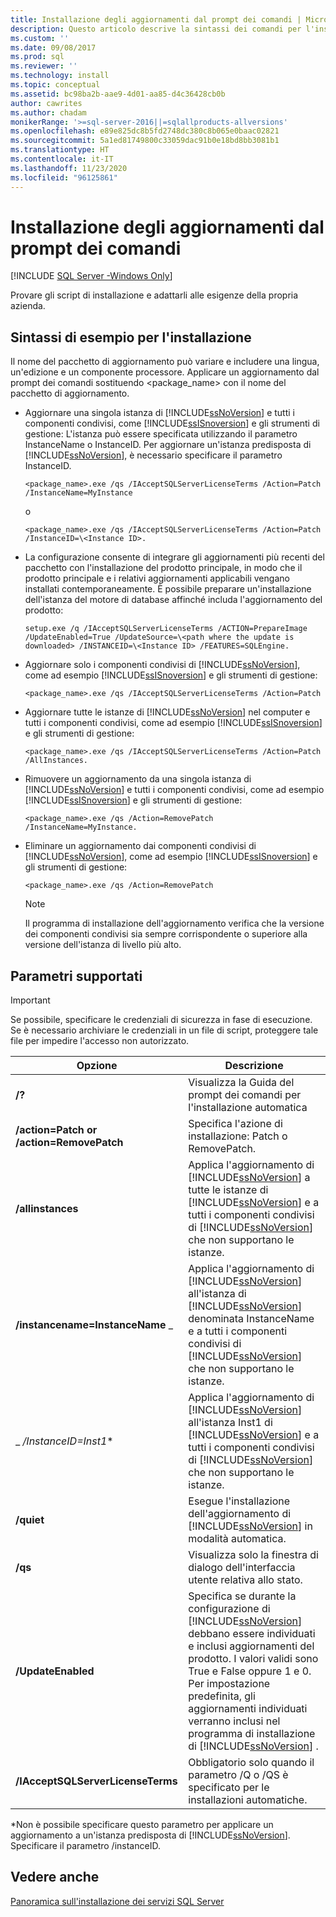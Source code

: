 ```yaml
---
title: Installazione degli aggiornamenti dal prompt dei comandi | Microsoft Docs
description: Questo articolo descrive la sintassi dei comandi per l'installazione degli aggiornamenti di SQL Server. È possibile provare gli script di installazione e adattarli alle esigenze dell'organizzazione.
ms.custom: ''
ms.date: 09/08/2017
ms.prod: sql
ms.reviewer: ''
ms.technology: install
ms.topic: conceptual
ms.assetid: bc98ba2b-aae9-4d01-aa85-d4c36428cb0b
author: cawrites
ms.author: chadam
monikerRange: '>=sql-server-2016||=sqlallproducts-allversions'
ms.openlocfilehash: e89e825dc8b5fd2748dc380c8b065e0baac02821
ms.sourcegitcommit: 5a1ed81749800c33059dac91b0e18bd8bb3081b1
ms.translationtype: HT
ms.contentlocale: it-IT
ms.lasthandoff: 11/23/2020
ms.locfileid: "96125861"
---
```

# <a name="installing-updates-from-the-command-prompt"></a>Installazione degli aggiornamenti dal prompt dei comandi

[!INCLUDE [SQL Server -Windows Only](../../includes/applies-to-version/sql-windows-only.md)]

Provare gli script di installazione e adattarli alle esigenze della propria azienda. 
 
## <a name="sample-syntax-for-installation"></a>Sintassi di esempio per l'installazione 
Il nome del pacchetto di aggiornamento può variare e includere una lingua, un'edizione e un componente processore. Applicare un aggiornamento dal prompt dei comandi sostituendo <package_name> con il nome del pacchetto di aggiornamento. 
 
- Aggiornare una singola istanza di [!INCLUDE[ssNoVersion](../../includes/ssnoversion-md.md)] e tutti i componenti condivisi, come [!INCLUDE[ssISnoversion](../../includes/ssisnoversion-md.md)] e gli strumenti di gestione: L'istanza può essere specificata utilizzando il parametro InstanceName o InstanceID. Per aggiornare un'istanza predisposta di [!INCLUDE[ssNoVersion](../../includes/ssnoversion-md.md)], è necessario specificare il parametro InstanceID.

    ```
    <package_name>.exe /qs /IAcceptSQLServerLicenseTerms /Action=Patch /InstanceName=MyInstance
    ```
    o 
    ```
    <package_name>.exe /qs /IAcceptSQLServerLicenseTerms /Action=Patch /InstanceID=\<Instance ID>. 
    ```

- La configurazione consente di integrare gli aggiornamenti più recenti del pacchetto con l'installazione del prodotto principale, in modo che il prodotto principale e i relativi aggiornamenti applicabili vengano installati contemporaneamente. È possibile preparare un'installazione dell'istanza del motore di database affinché includa l'aggiornamento del prodotto: 

    ```
    setup.exe /q /IAcceptSQLServerLicenseTerms /ACTION=PrepareImage /UpdateEnabled=True /UpdateSource=\<path where the update is downloaded> /INSTANCEID=\<Instance ID> /FEATURES=SQLEngine. 
    ```

- Aggiornare solo i componenti condivisi di [!INCLUDE[ssNoVersion](../../includes/ssnoversion-md.md)], come ad esempio [!INCLUDE[ssISnoversion](../../includes/ssisnoversion-md.md)] e gli strumenti di gestione: 

    ```
    <package_name>.exe /qs /IAcceptSQLServerLicenseTerms /Action=Patch 
    ```

- Aggiornare tutte le istanze di [!INCLUDE[ssNoVersion](../../includes/ssnoversion-md.md)] nel computer e tutti i componenti condivisi, come ad esempio [!INCLUDE[ssISnoversion](../../includes/ssisnoversion-md.md)] e gli strumenti di gestione: 

    ```
    <package_name>.exe /qs /IAcceptSQLServerLicenseTerms /Action=Patch /AllInstances. 
    ```

- Rimuovere un aggiornamento da una singola istanza di [!INCLUDE[ssNoVersion](../../includes/ssnoversion-md.md)] e tutti i componenti condivisi, come ad esempio [!INCLUDE[ssISnoversion](../../includes/ssisnoversion-md.md)] e gli strumenti di gestione: 

    ```
    <package_name>.exe /qs /Action=RemovePatch /InstanceName=MyInstance. 
    ```

- Eliminare un aggiornamento dai componenti condivisi di [!INCLUDE[ssNoVersion](../../includes/ssnoversion-md.md)], come ad esempio [!INCLUDE[ssISnoversion](../../includes/ssisnoversion-md.md)] e gli strumenti di gestione: 

    ```
    <package_name>.exe /qs /Action=RemovePatch 
    ```

  > [!NOTE] 
  > Il programma di installazione dell'aggiornamento verifica che la versione dei componenti condivisi sia sempre corrispondente o superiore alla versione dell'istanza di livello più alto. 
 
## <a name="supported-parameters"></a>Parametri supportati 
 
> [!IMPORTANT] 
> Se possibile, specificare le credenziali di sicurezza in fase di esecuzione. Se è necessario archiviare le credenziali in un file di script, proteggere tale file per impedire l'accesso non autorizzato. 
 
|Opzione|Descrizione| 
|------------|-----------------| 
|**/?**|Visualizza la Guida del prompt dei comandi per l'installazione automatica| 
|**/action=Patch or /action=RemovePatch**|Specifica l'azione di installazione: Patch o RemovePatch.| 
|**/allinstances**|Applica l'aggiornamento di [!INCLUDE[ssNoVersion](../../includes/ssnoversion-md.md)] a tutte le istanze di [!INCLUDE[ssNoVersion](../../includes/ssnoversion-md.md)] e a tutti i componenti condivisi di [!INCLUDE[ssNoVersion](../../includes/ssnoversion-md.md)] che non supportano le istanze.| 
|**/instancename=InstanceName** _|Applica l'aggiornamento di [!INCLUDE[ssNoVersion](../../includes/ssnoversion-md.md)] all'istanza di [!INCLUDE[ssNoVersion](../../includes/ssnoversion-md.md)] denominata InstanceName e a tutti i componenti condivisi di [!INCLUDE[ssNoVersion](../../includes/ssnoversion-md.md)] che non supportano le istanze.| 
|_ */InstanceID=Inst1**|Applica l'aggiornamento di [!INCLUDE[ssNoVersion](../../includes/ssnoversion-md.md)] all'istanza Inst1 di [!INCLUDE[ssNoVersion](../../includes/ssnoversion-md.md)] e a tutti i componenti condivisi di [!INCLUDE[ssNoVersion](../../includes/ssnoversion-md.md)] che non supportano le istanze.| 
|**/quiet**|Esegue l'installazione dell'aggiornamento di [!INCLUDE[ssNoVersion](../../includes/ssnoversion-md.md)] in modalità automatica.| 
|**/qs**|Visualizza solo la finestra di dialogo dell'interfaccia utente relativa allo stato.| 
|**/UpdateEnabled**|Specifica se durante la configurazione di [!INCLUDE[ssNoVersion](../../includes/ssnoversion-md.md)] debbano essere individuati e inclusi aggiornamenti del prodotto. I valori validi sono True e False oppure 1 e 0. Per impostazione predefinita, gli aggiornamenti individuati verranno inclusi nel programma di installazione di [!INCLUDE[ssNoVersion](../../includes/ssnoversion-md.md)] .| 
|**/IAcceptSQLServerLicenseTerms**|Obbligatorio solo quando il parametro /Q o /QS è specificato per le installazioni automatiche.| 
 
 *Non è possibile specificare questo parametro per applicare un aggiornamento a un'istanza predisposta di [!INCLUDE[ssNoVersion](../../includes/ssnoversion-md.md)]. Specificare il parametro /instanceID. 
 
## <a name="see-also"></a>Vedere anche 
 [Panoramica sull'installazione dei servizi SQL Server](./install-sql-server-servicing-updates.md) 
 
